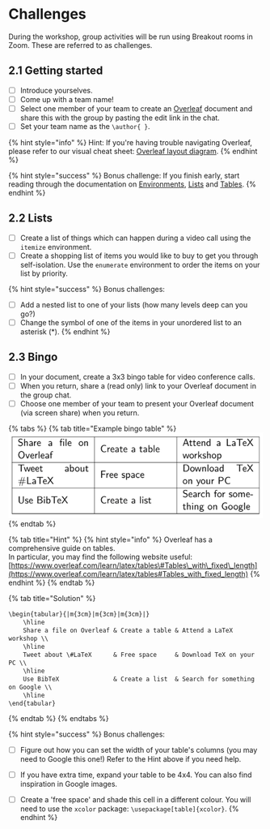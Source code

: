 # Challenges

During the workshop, group activities will be run using Breakout rooms in Zoom. These are referred to as challenges.

##  2.1 Getting started

* [ ] Introduce yourselves.
* [ ] Come up with a team name!
* [ ] Select one member of your team to create an [Overleaf](www.overleaf.com) document and share this with the group by pasting the edit link in the chat.
* [ ] Set your team name as the `\author{ }`.

{% hint style="info" %}
Hint: If you're having trouble navigating Overleaf, please refer to our visual cheat sheet: [Overleaf layout diagram](../resources/downloads/cheat.md).
{% endhint %}

{% hint style="success" %}
Bonus challenge: If you finish early, start reading through the documentation on [Environments](enviro.md), [Lists](lists/) and [Tables](tables/).
{% endhint %}

##  2.2 Lists

* [ ] Create a list of things which can happen during a video call using the `itemize` environment.
* [ ] Create a shopping list of items you would like to buy to get you through self-isolation. Use the `enumerate` environment to order the items on your list by priority.

{% hint style="success" %}
Bonus challenges: 

* [ ] Add a nested list to one of your lists \(how many levels deep can you go?\)
* [ ] Change the symbol of one of the items in your unordered list to an asterisk \(\*\).
{% endhint %}

## 2.3 Bingo

* [ ] In your document, create a 3x3 bingo table for video conference calls.
* [ ] When you return, share a \(read only\) link to your Overleaf document in the group chat.
* [ ] Choose one member of your team to present your Overleaf document \(via screen share\) when you return.

{% tabs %}
{% tab title="Example bingo table" %}
![](../.gitbook/assets/bingo.png)
{% endtab %}

{% tab title="Hint" %}
{% hint style="info" %}
Overleaf has a comprehensive guide on tables.   
In particular, you may find the following website useful:   
[https://www.overleaf.com/learn/latex/tables\#Tables\_with\_fixed\_length](https://www.overleaf.com/learn/latex/tables#Tables_with_fixed_length)
{% endhint %}
{% endtab %}

{% tab title="Solution" %}
```
\begin{tabular}{|m{3cm}|m{3cm}|m{3cm}|}
    \hline
    Share a file on Overleaf & Create a table & Attend a LaTeX workshop \\
    \hline
    Tweet about \#LaTeX      & Free space     & Download TeX on your PC \\
    \hline
    Use BibTeX               & Create a list  & Search for something on Google \\
    \hline
\end{tabular}
```
{% endtab %}
{% endtabs %}

{% hint style="success" %}
Bonus challenges:

* [ ] Figure out how you can set the width of your table's columns \(you may need to Google this one!\) Refer to the Hint above if you need help.
* [ ] If you have extra time, expand your table to be 4x4. You can also find inspiration in Google images.
* [ ] Create a 'free space' and shade this cell in a different colour. You will need to use the `xcolor` package: `\usepackage[table]{xcolor}`.
{% endhint %}

